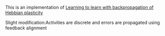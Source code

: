 This is an implementation of
[Learning to learn with backpropagation of Hebbian plasticity](https://arxiv.org/abs/1609.02228)

Slight modification:Activities are discrete and errors are propagated using feedback alignment
